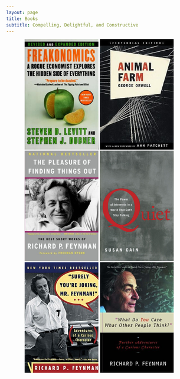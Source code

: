 ```yaml
---
layout: page
title: Books
subtitle: Compelling, Delightful, and Constructive
---
```


<p align="center">
  <img src="/cover_book/freakonomics.jpg" width="200" height="300" />
  <img src="/cover_book/animal_farm.jpg" width="200" height="300" />
  <img src="/cover_book/the_pleasure_of_finding_things_out.jpg" width="200" height="300" />
  <img src="/cover_book/quiet.jpg" width="200" height="300" />
  <img src="/cover_book/surely_youre_joking_mr_feynman.jpg" width="200" height="300" />
  <img src="/cover_book/what_do_you_care_what_other_people_think.jpg" width="200" height="300" />
</p>
